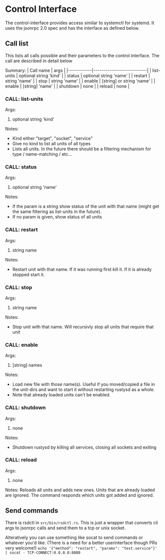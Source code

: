 # Control Interface
The control-interface provides access similar to systemctl for systemd. It uses the jsonrpc 2.0 spec and has the interface as defined below.



## Call list
This lists all calls possible and their parameters to the control interface. The call are described in detail below

Summary:
| Call name  | args                      |
|------------|---------------------------|
| list-units | optional string 'kind'    |
| status     | optional string 'name'    |
| restart    | string 'name'             |
| stop       | string 'name'             |
| enable     | [string] or string 'name' |
| enable     | [string] 'name'           |
| shutdown   | none                      |
| reload     | none                      |


### CALL: list-units
Args:
1. optional string 'kind'

Notes:
* Kind either "target", "socket", "service"
* Give no kind to list all units of all types
* Lists all units. In the future there should be a filtering mechanism for type / name-matching / etc...

### CALL: status
Args:
1. optional string 'name'

Notes:
* If the param is a string show status of the unit with that name (might get the same filtering as list-units in the future).
* If no param is given, show status of all units

### CALL: restart
Args:
1. string name

Notes:
* Restart unit with that name. If it was running first kill it. If it is already stopped start it.

### CALL: stop
Args:
1. string name

Notes:
* Stop unit with that name. Will recursivly stop all units that require that unit

### CALL: enable
Args:
1. [string] names

Notes:
* Load new file with those name(s). Useful if you moved/copied a file in the unit-dirs and want to start it without restarting rustysd as a whole.
* Note that already loaded units can't be enabled.

### CALL: shutdown
Args:
1. none

Notes:
* Shutdown rustysd by killing all services, closing all sockets and exiting

### CALL: reload
Args:
1. none

Notes:
Reloads all units and adds new ones. Units that are already loaded are ignored. The command responds which units got added and ignored.

## Send commands
There is rsdctl in `src/bin/rsdctl.rs`. This is just a wrapper that converts cli args to jsonrpc calls and send them to a tcp or unix socket.

Alteratively you can use something like socat to send commands or whatever you'd like. (There is a need for a better userinterface though PRs very welcome!)
`echo '{"method": "restart", "params": "test.service"}' | socat - TCP-CONNECT:0.0.0.0:8080`